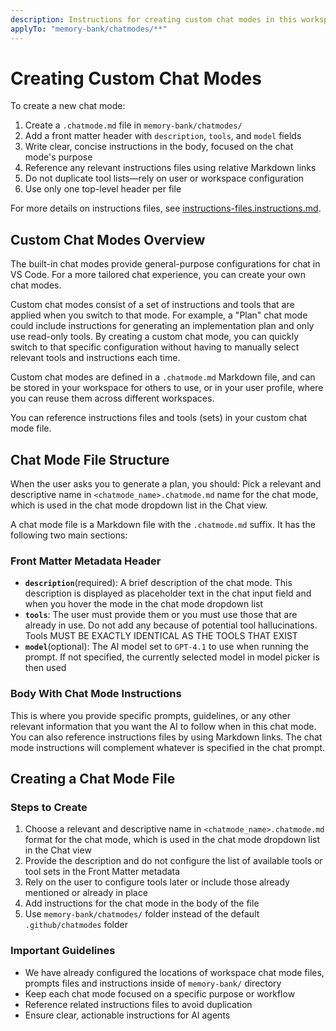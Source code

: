 ```yaml
---
description: Instructions for creating custom chat modes in this workspace.
applyTo: "memory-bank/chatmodes/**"
---
```


# Creating Custom Chat Modes

To create a new chat mode:

1. Create a `.chatmode.md` file in `memory-bank/chatmodes/`
2. Add a front matter header with `description`, `tools`, and `model` fields
3. Write clear, concise instructions in the body, focused on the chat mode's purpose
4. Reference any relevant instructions files using relative Markdown links
5. Do not duplicate tool lists—rely on user or workspace configuration
6. Use only one top-level header per file

For more details on instructions files, see [instructions-files.instructions.md](../instructions/instructions-files.instructions.md).

## Custom Chat Modes Overview

The built-in chat modes provide general-purpose configurations for chat in VS Code. For a more tailored chat experience, you can create your own chat modes.

Custom chat modes consist of a set of instructions and tools that are applied when you switch to that mode. For example, a "Plan" chat mode could include instructions for generating an implementation plan and only use read-only tools. By creating a custom chat mode, you can quickly switch to that specific configuration without having to manually select relevant tools and instructions each time.

Custom chat modes are defined in a `.chatmode.md` Markdown file, and can be stored in your workspace for others to use, or in your user profile, where you can reuse them across different workspaces.

You can reference instructions files and tools (sets) in your custom chat mode file.

## Chat Mode File Structure

When the user asks you to generate a plan, you should:
Pick a relevant and descriptive name in `<chatmode_name>.chatmode.md` name for the chat mode, which is used in the chat mode dropdown list in the Chat view.


A chat mode file is a Markdown file with the `.chatmode.md` suffix. It has the following two main sections:

### Front Matter Metadata Header

- **`description`**(required): A brief description of the chat mode. This description is displayed as placeholder text in the chat input field and when you hover the mode in the chat mode dropdown list
- **`tools`**: The user must provide them or you must use those that are already in use. Do not add any because of potential tool hallucinations. Tools MUST BE EXACTLY IDENTICAL AS THE TOOLS THAT EXIST
- **`model`**(optional): The AI model set to `GPT-4.1` to use when running the prompt. If not specified, the currently selected model in model picker is then used

### Body With Chat Mode Instructions

This is where you provide specific prompts, guidelines, or any other relevant information that you want the AI to follow when in this chat mode. You can also reference instructions files by using Markdown links. The chat mode instructions will complement whatever is specified in the chat prompt.

## Creating a Chat Mode File

### Steps to Create

1. Choose a relevant and descriptive name in `<chatmode_name>.chatmode.md` format for the chat mode, which is used in the chat mode dropdown list in the Chat view
2. Provide the description and do not configure the list of available tools or tool sets in the Front Matter metadata
3. Rely on the user to configure tools later or include those already mentioned or already in place
4. Add instructions for the chat mode in the body of the file
5. Use `memory-bank/chatmodes/` folder instead of the default `.github/chatmodes` folder

### Important Guidelines

- We have already configured the locations of workspace chat mode files, prompts files and instructions inside of `memory-bank/` directory
- Keep each chat mode focused on a specific purpose or workflow
- Reference related instructions files to avoid duplication
- Ensure clear, actionable instructions for AI agents

 